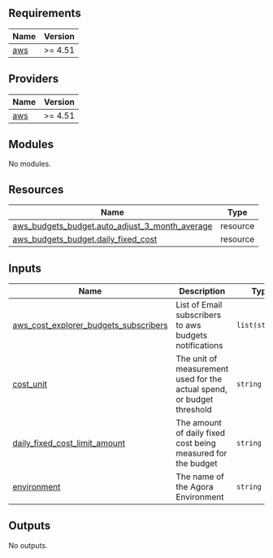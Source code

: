 <!-- BEGIN_TF_DOCS -->
## Requirements

| Name | Version |
|------|---------|
| <a name="requirement_aws"></a> [aws](#requirement\_aws) | >= 4.51 |

## Providers

| Name | Version |
|------|---------|
| <a name="provider_aws"></a> [aws](#provider\_aws) | >= 4.51 |

## Modules

No modules.

## Resources

| Name | Type |
|------|------|
| [aws_budgets_budget.auto_adjust_3_month_average](https://registry.terraform.io/providers/hashicorp/aws/latest/docs/resources/budgets_budget) | resource |
| [aws_budgets_budget.daily_fixed_cost](https://registry.terraform.io/providers/hashicorp/aws/latest/docs/resources/budgets_budget) | resource |

## Inputs

| Name | Description | Type | Default | Required |
|------|-------------|------|---------|:--------:|
| <a name="input_aws_cost_explorer_budgets_subscribers"></a> [aws\_cost\_explorer\_budgets\_subscribers](#input\_aws\_cost\_explorer\_budgets\_subscribers) | List of Email subscribers to aws budgets notifications | `list(string)` | n/a | yes |
| <a name="input_cost_unit"></a> [cost\_unit](#input\_cost\_unit) | The unit of measurement used for the actual spend, or budget threshold | `string` | n/a | yes |
| <a name="input_daily_fixed_cost_limit_amount"></a> [daily\_fixed\_cost\_limit\_amount](#input\_daily\_fixed\_cost\_limit\_amount) | The amount of daily fixed cost being measured for the budget | `string` | n/a | yes |
| <a name="input_environment"></a> [environment](#input\_environment) | The name of the Agora Environment | `string` | n/a | yes |

## Outputs

No outputs.
<!-- END_TF_DOCS -->